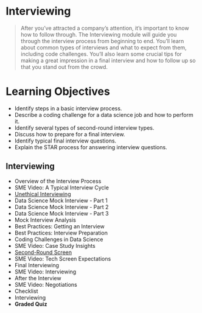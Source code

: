 # Interviewing
> After you’ve attracted a company’s attention, it’s important to know how to follow through. The Interviewing module will guide you through the interview process from beginning to end. You’ll learn about common types of interviews and what to expect from them, including code challenges. You’ll also learn some crucial tips for making a great impression in a final interview and how to follow up so that you stand out from the crowd.
# Learning Objectives
- Identify steps in a basic interview process.
- Describe a coding challenge for a data science job and how to perform it.
- Identify several types of second-round interview types.
- Discuss how to prepare for a final interview.
- Identify typical final interview questions.
- Explain the STAR process for answering interview questions.
## Interviewing
- Overview of the Interview Process
- SME Video: A Typical Interview Cycle
- [Unethical Interviewing](https://github.com/KailaniBailey/IBM-Data-Science-Professional-Certificate/blob/main/12.%20Data%20Scientist%20Career%20Guide%20and%20Interview%20Preparation/Week%203%3A%20Interviewing/Unethical-Interviewing.pdf)
- Data Science Mock Interview - Part 1
- Data Science Mock Interview - Part 2
- Data Science Mock Interview - Part 3
- Mock Interview Analysis
- Best Practices: Getting an Interview
- Best Practices: Interview Preparation
- Coding Challenges in Data Science
- SME Video: Case Study Insights
- [Second-Round Screen](https://github.com/KailaniBailey/IBM-Data-Science-Professional-Certificate/blob/main/12.%20Data%20Scientist%20Career%20Guide%20and%20Interview%20Preparation/Week%203%3A%20Interviewing/Second-round-Screen.pdf)
- SME Video: Tech Screen Expectations
- Final Interviewing
- SME Video: Interviewing
- After the Interview
- SME Video: Negotiations
- Checklist
- Interviewing
- **Graded Quiz**
